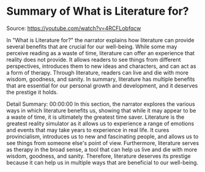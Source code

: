 # Summary of What is Literature for?

Source: https://youtube.com/watch?v=4RCFLobfqcw

In "What is Literature for?" the narrator explains how literature can provide several benefits that are crucial for our well-being. While some may perceive reading as a waste of time, literature can offer an experience that reality does not provide. It allows readers to see things from different perspectives, introduces them to new ideas and characters, and can act as a form of therapy. Through literature, readers can live and die with more wisdom, goodness, and sanity. In summary, literature has multiple benefits that are essential for our personal growth and development, and it deserves the prestige it holds.

Detail Summary: 
00:00:00
In this section, the narrator explores the various ways in which literature benefits us, showing that while it may appear to be a waste of time, it is ultimately the greatest time saver. Literature is the greatest reality simulator as it allows us to experience a range of emotions and events that may take years to experience in real life. It cures provincialism, introduces us to new and fascinating people, and allows us to see things from someone else's point of view. Furthermore, literature serves as therapy in the broad sense, a tool that can help us live and die with more wisdom, goodness, and sanity. Therefore, literature deserves its prestige because it can help us in multiple ways that are beneficial to our well-being.

